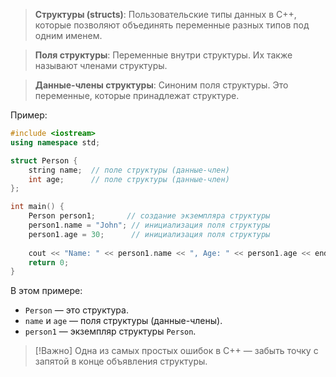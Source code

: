 >**Структуры (structs)**: Пользовательские типы данных в C++, которые позволяют объединять переменные разных типов под одним именем.

>**Поля структуры**: Переменные внутри структуры. Их также называют членами структуры.

>**Данные-члены структуры**: Синоним поля структуры. Это переменные, которые принадлежат структуре.

Пример:

```cpp
#include <iostream>
using namespace std;

struct Person {
    string name;  // поле структуры (данные-член)
    int age;      // поле структуры (данные-член)
};

int main() {
    Person person1;       // создание экземпляра структуры
    person1.name = "John"; // инициализация поля структуры
    person1.age = 30;      // инициализация поля структуры
    
    cout << "Name: " << person1.name << ", Age: " << person1.age << endl;
    return 0;
}
```

В этом примере:

- `Person` — это структура.
- `name` и `age` — поля структуры (данные-члены).
- `person1` — экземпляр структуры `Person`.

>[!Важно]
>Одна из самых простых ошибок в C++ — забыть точку с запятой в конце объявления структуры.
